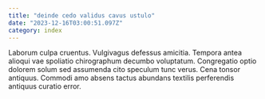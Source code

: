 ```yaml
---
title: "deinde cedo validus cavus ustulo"
date: "2023-12-16T03:00:51.097Z"
category: index
---
```

Laborum culpa cruentus. Vulgivagus defessus amicitia. Tempora antea alioqui vae spoliatio chirographum decumbo voluptatum.
Congregatio optio dolorem solum sed assumenda cito speculum tunc verus. Cena tonsor antiquus. Commodi amo absens tactus abundans textilis perferendis antiquus curatio error.